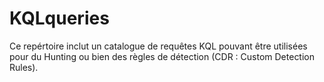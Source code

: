 # KQLqueries
Ce repértoire inclut un catalogue de requêtes KQL pouvant être utilisées pour du Hunting ou bien des règles de détection (CDR : Custom Detection Rules).

